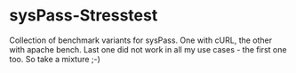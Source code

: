 # sysPass-Stresstest

Collection of benchmark variants for sysPass. One with cURL, the other with apache bench. Last one did not work in all my use cases - the first one too. So take a mixture ;-)
